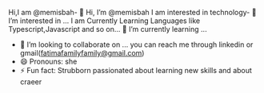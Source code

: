 Hi,I am @memisbah- 👋 Hi, I’m @memisbah
I am interested in technology- 👀 I’m interested in ...
I am Currently Learning Languages like Typescript,Javascript and so on... 🌱 I’m currently learning ...
- 💞️ I’m looking to collaborate on ...
you can reach me through  linkedin or gmail(fatimafamilyfamily@gmail.com)
- 😄 Pronouns: she
- ⚡ Fun fact: Strubborn
passionated about learning new skills and about craeer

